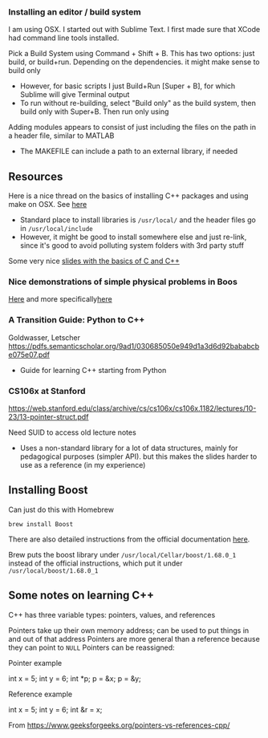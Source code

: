 ### Installing an editor / build system

I am using OSX. I started out with Sublime Text. I first made sure that XCode had command line tools installed.

Pick a Build System using Command + Shift + B. This has two options: just build, or build+run. Depending on the dependencies. it might make sense to build only
+ However, for basic scripts I just Build+Run [Super + B], for which Sublime will give Terminal output
+ To run without re-building, select "Build only" as the build system, then build only with Super+B. Then run only using

Adding modules appears to consist of just including the files on the path in a header file, similar to MATLAB
+ The MAKEFILE can include a path to an external library, if needed



## Resources


Here is a nice thread on the basics of installing C++ packages and using make on OSX. See [here](https://www.boost.org/doc/libs/1_69_0/more/getting_started/unix-variants.html)
+ Standard place to install libraries is `/usr/local/` and the header files go in `/usr/local/include`
+ However, it might be good to install somewhere else and just re-link, since it's good to avoid polluting system folders with 3rd party stuff

Some very nice [slides with the basics of C and C++](http://vergil.chemistry.gatech.edu/resources/programming/programming.pdf)


### Nice demonstrations of simple physical problems in Boos

[Here](https://github.com/headmyshoulder/odeint-v2/tree/master/examples) and more specifically[here](https://github.com/headmyshoulder/odeint-v2/blob/master/examples/phase_oscillator_ensemble.cpp)


### A Transition Guide: Python to C++
Goldwasser, Letscher
https://pdfs.semanticscholar.org/9ad1/030685050e949d1a3d6d92bababcbe075e07.pdf

+ Guide for learning C++ starting from Python


### CS106x at Stanford
https://web.stanford.edu/class/archive/cs/cs106x/cs106x.1182/lectures/10-23/13-pointer-struct.pdf

Need SUID to access old lecture notes
+ Uses a non-standard library for a lot of data structures, mainly for pedagogical purposes (simpler API). but this makes the slides harder to use as a reference (in my experience)

## Installing Boost

Can just do this with Homebrew

	brew install Boost

There are also detailed instructions from the official documentation [here](https://www.boost.org/doc/libs/1_69_0/more/getting_started/unix-variants.html).

Brew puts the boost library under `/usr/local/Cellar/boost/1.68.0_1` instead of the official instructions, which put it under `/usr/local/boost/1.68.0_1`



## Some notes on learning C++


C++ has three variable types: pointers, values, and references

Pointers take up their own memory address; can be used to put things in and out of that address
Pointers are more general than a reference because they can point to `NULL`
Pointers can be reassigned:

Pointer example

int x = 5;
int y = 6;
int *p;
p =  &x;
p = &y;


Reference example

int x = 5;
int y = 6;
int &r = x;


From https://www.geeksforgeeks.org/pointers-vs-references-cpp/